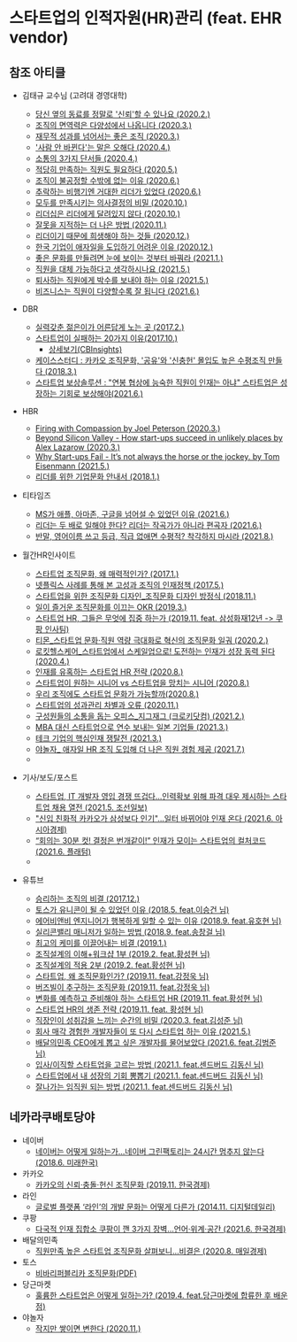 # 스타트업의 인적자원(HR)관리 (feat. EHR vendor)

## 참조 아티클
- 김태규 교수님 (고려대 경영대학)
  - [당신 옆의 동료를 정말로 '신뢰'할 수 있나요 (2020.2.)](https://now.rememberapp.co.kr/2020/02/16/6703/)
  - [조직의 면역력은 다양성에서 나옵니다 (2020.3.)](https://now.rememberapp.co.kr/2020/03/15/7186/)
  - [재무적 성과를 넘어서는 좋은 조직 (2020.3.)](https://now.rememberapp.co.kr/2020/03/29/7393/)
  - ['사람 안 바뀐다'는 말은 오해다 (2020.4.)](https://now.rememberapp.co.kr/2020/04/12/7578/)
  - [소통의 3가지 단서들 (2020.4.)](https://now.rememberapp.co.kr/2020/04/25/7825/)
  - [적당히 만족하는 직원도 필요하다 (2020.5.)](https://now.rememberapp.co.kr/2020/05/31/8374/)
  - [조직이 불공정할 수밖에 없는 이유 (2020.6.)](https://now.rememberapp.co.kr/2020/06/14/8614/)
  - [추락하는 비행기엔 거대한 리더가 있었다 (2020.6.)](https://now.rememberapp.co.kr/2020/06/28/8848/)
  - [모두를 만족시키는 의사결정의 비밀 (2020.10.)](https://now.rememberapp.co.kr/2020/10/11/10319/)
  - [리더십은 리더에게 달려있지 않다 (2020.10.)](https://now.rememberapp.co.kr/2020/10/25/10503/)
  - [잘못을 지적하는 더 나은 방법 (2020.11.)](https://now.rememberapp.co.kr/2020/11/08/10663/)
  - [리더이기 때문에 희생해야 하는 것들 (2020.12.)](https://now.rememberapp.co.kr/2020/12/06/11016/)
  - [한국 기업이 애자일을 도입하기 어려운 이유 (2020.12.)](https://now.rememberapp.co.kr/2020/12/20/11260/)
  - [좋은 문화를 만들려면 눈에 보이는 것부터 바꿔라 (2021.1.)](https://now.rememberapp.co.kr/2021/01/24/11627/)
  - [직원을 대체 가능하다고 생각하시나요 (2021.5.)](https://now.rememberapp.co.kr/2021/05/09/12681/)
  - [퇴사하는 직원에게 박수를 보내야 하는 이유 (2021.5.)](https://now.rememberapp.co.kr/2021/05/30/12948/)
  - [비즈니스는 직원이 다양할수록 잘 됩니다 (2021.6.)](https://now.rememberapp.co.kr/2021/06/27/13411/)

- DBR
  - [실력갖춘 젊은이가 어른답게 노는 곳 (2017.2.)](https://dbr.donga.com/article/view/1201/article_no/7985/ac/search)
  - [스타트업이 실패하는 20가지 이유(2017.10.)](https://dbr.donga.com/graphic/view/gdbr_no/5909)
    - [상세보기(CBInsights)](https://www.cbinsights.com/research/startup-failure-reasons-top/)
  - [케이스스터디 : 카카오 조직문화, '공유'와 '신충헌' 몰입도 높은 수평조직 만들다 (2018.3.)](https://dbr.donga.com/article/view/1201/article_no/8549/ac/magazine)
  - [스타트업 보상솔루션 : "연봉 협상에 능숙한 직원이 인재는 아냐" 스타트업은 성장하는 기회로 보상해야(2021.6.)](https://dbr.donga.com/article/view/1201/article_no/10064/ac/search)


- HBR
  - [Firing with Compassion by Joel Peterson (2020.3.)](https://hbr.org/2020/03/firing-with-compassion)
  - [Beyond Silicon Valley - How start-ups succeed in unlikely places by Alex Lazarow (2020.3.)](https://hbr.org/2020/03/beyond-silicon-valley)
  - [Why Start-ups Fail - It’s not always the horse or the jockey. by Tom Eisenmann (2021.5.)](https://hbr.org/2021/05/why-start-ups-fail)
  - [리더를 위한 기업문화 안내서 (2018.1.)](https://www.hbrkorea.com/article/view/atype/ma/category_id/7_1/article_no/1091)
  
- 티타임즈
  - [MS가 애플, 아마존, 구글을 넘어설 수 있었던 이유 (2021.6.)](https://youtu.be/PKMGAr8DrVc)
  - [리더는 두 배로 일해야 한다? 리더는 작곡가가 아니라 편곡자 (2021.6.)](http://www.ttimes.co.kr/view.html?no=2021062515417788333&ref=kko)
  - [반말, 영어이름 쓰고 등급, 직급 없애면 수평적? 착각하지 마시라 (2021.8.)](https://youtu.be/DxPe88naIiQ)

- 월간HR인사이트
  - [스타트업 조직문화, 왜 매력적인가? (2017.1.)](https://www.hrinsight.co.kr/view/view.asp?in_cate=114&gopage=1&bi_pidx=26124)
  - [넷플릭스 사례를 통해 본 고성과 조직의 인재정책 (2017.5.)](https://www.hrinsight.co.kr/view/view.asp?in_cate=112&gopage=1&bi_pidx=26497)
  - [스타트업을 위한 조직문화 디자인_조직문화 디자인 방정식 (2018.11.)](https://www.hrinsight.co.kr/view/view.asp?in_cate=114&gopage=1&bi_pidx=28553)
  - [일이 즐거운 조직문화를 이끄는 OKR (2019.3.)](https://www.hrinsight.co.kr/view/view.asp?in_cate=114&gopage=1&bi_pidx=28924)
  - [스타트업 HR, 그들은 무엇에 집중 하는가 (2019.11. feat. 삼성화재12년 -> 쿠팡 인사팀)](https://www.hrinsight.co.kr/view/view.asp?in_cate=112&bi_pidx=29950)
  - [티몬_스타트업 문화·직원 역량 극대화로 혁신의 조직문화 일궈 (2020.2.)](https://www.hrinsight.co.kr/view/view.asp?in_cate=114&gopage=1&bi_pidx=30303)
  - [로킷헬스케어_스타트업에서 스케일업으로! 도전하는 인재가 성장 동력 된다 (2020.4.)](https://www.hrinsight.co.kr/view/view.asp?in_cate=110&gopage=1&bi_pidx=30574)
  - [인재를 유혹하는 스타트업 HR 전략 (2020.8.)](https://www.hrinsight.co.kr/view/view.asp?in_cate=109&gopage=1&bi_pidx=31081)
  - [스타트업이 원하는 시니어 vs 스타트업을 망치는 시니어 (2020.8.)](https://www.hrinsight.co.kr/view/view.asp?in_cate=109&gopage=1&bi_pidx=31078)
  - [우리 조직에도 스타트업 문화가 가능할까(2020.8.)](https://www.hrinsight.co.kr/view/view.asp?in_cate=109&gopage=1&bi_pidx=31079)
  - [스타트업의 성과관리 차별과 오류 (2020.11.)](https://www.hrinsight.co.kr/view/view.asp?in_cate=109&gopage=1&bi_pidx=31458)
  - [구성원들의 소통을 돕는 오피스_지그재그 (크로키닷컴) (2021.2.)](https://www.hrinsight.co.kr/view/view.asp?in_cate=114&gopage=1&bi_pidx=31853)
  - [MBA 대신 스타트업으로 연수 보내는 일본 기업들 (2021.3.)](https://www.hrinsight.co.kr/view/view.asp?in_cate=113&gopage=1&bi_pidx=31989)
  - [테크 기업의 핵심인재 쟁탈전 (2021.3.)](https://www.hrinsight.co.kr/view/view.asp?in_cate=109&gopage=1&bi_pidx=31998)
  - [야놀자_ 애자일 HR 조직 도입해 더 나은 직원 경험 제공 (2021.7.)](https://www.hrinsight.co.kr/view/view.asp?in_cate=109&gopage=1&bi_pidx=32545)
  - 

- 기사/보도/포스트
  - [스타트업, IT 개발자 영입 경쟁 뜨겁다...인력확보 위해 파격 대우 제시하는 스타트업 채용 열전 (2021.5. 조선일보)](http://digitalchosun.dizzo.com/site/data/html_dir/2021/05/03/2021050380202.html)
  - ["신입 친화적 카카오가 삼성보다 인기"…일터 바뀌어야 인재 온다 (2021.6. 아시아경제)](https://m.post.naver.com/viewer/postView.naver?volumeNo=31771374&memberNo=11466887)
  - [“회의는 30분 컷! 결정은 번개같이!” 인재가 모이는 스타트업의 컬처코드 (2021.6. 플래텀)](https://platum.kr/archives/164836)
  - 

- 유튜브
  - [승리하는 조직의 비결 (2017.12.)](https://youtu.be/iWbQ2FpLYpQ)
  - [토스가 유니콘이 될 수 있었던 이유 (2018.5. feat.이승건 님)](https://youtu.be/82W9lBFT0-c)
  - [에어비앤비 엔지니어가 행복하게 일할 수 있는 이유 (2018.9. feat.유호현 님)](https://youtu.be/iaNl6zKTBfg)
  - [실리콘밸리 매니저가 일하는 방법 (2018.9. feat.송창걸 님)](https://youtu.be/IpCvOgiD1Qk)
  - [최고의 케미를 이끌어내는 비결 (2019.1.)](https://youtu.be/WOZ4f1fPO8k)
  - [조직설계의 이해+워크샵 1부 (2019.2. feat.황성현 님)](https://youtu.be/G-qmVTyftAQ)
  - [조직설계의 적용 2부 (2019.2. feat.황성현 님)](https://youtu.be/F-HVtjowkZE)
  - [스타트업, 왜 조직문화인가? (2019.11. feat.강정욱 님)](https://youtu.be/JA2ojOPqaYo)
  - [버즈빌이 추구하는 조직문화 (2019.11. feat.강정욱 님)](https://youtu.be/vtYVztzBW_I)
  - [변화를 예측하고 준비해야 하는 스타트업 HR (2019.11. feat.황성현 님)](https://youtu.be/1QzgtQ7RC78)
  - [스타트업 HR의 생존 전략 (2019.11. feat. 황성현 님)](https://youtu.be/0W6e58ariUw)
  - [직장인이 성취감을 느끼는 순간의 비밀 (2020.3. feat.김성준 님)](https://youtu.be/69_97VXsYfQ)
  - [회사 매각 경험한 개발자들이 또 다시 스타트업 하는 이유 (2021.5.)](https://youtu.be/iofxe_NmOQ8)
  - [배달의민족 CEO에게 뽑고 싶은 개발자를 물어보았다 (2021.6. feat.김범준 님)](https://youtu.be/3H4umWD5bwI)
  - [입사/이직할 스타트업을 고르는 방법 (2021.1. feat.센드버드 김동신 님)](https://youtu.be/euxI9vljXw8)
  - [스타트업에서 내 성장의 기회 뽕뽑기 (2021.1. feat.센드버드 김동신 님)](https://youtu.be/169qOPlRdP0)
  - [잘나가는 임직원 되는 방법 (2021.1. feat.센드버드 김동신 님)](https://youtu.be/iW6GPR2XFG0)
 
## 네카라쿠배토당야
  - 네이버
    - [네이버는 어떻게 일하는가...네이버 그린팩토리는 24시간 멈추지 않는다 (2018.6. 미래한국)](http://www.futurekorea.co.kr/news/articleView.html?idxno=108029)
  - 카카오
    - [카카오의 신뢰·충돌·헌신 조직문화 (2019.11. 한국경제)](https://plus.hankyung.com/apps/newsinside.view?aid=201910297970A&category=AA006&sns=y)
  - 라인
    - [글로벌 플랫폼 ‘라인’의 개발 문화는 어떻게 다른가 (2014.11. 디지털데일리)](http://www.ddaily.co.kr/m/m_article/?no=125023)
  - 쿠팡
    - [다국적 인재 집합소 쿠팡이 깬 3가지 장벽…언어·위계·공간 (2021.6. 한국경제)](https://www.hankyung.com/economy/article/2021060246591)
  - 배달의민족
    - [직원만족 높은 스타트업 조직문화 살펴보니…비결은 (2020.8. 매일경제)](https://www.mk.co.kr/news/it/view/2020/08/814695/)
  - 토스
    - [비바리퍼블리카 조직문화(PDF)](https://www.gempri.org/wp-content/uploads/2019/11/%EB%B9%84%EB%B0%94%EB%A6%AC%ED%8D%BC%EB%B8%94%EB%A6%AC%EC%B9%B4%ED%86%A0%EC%8A%A4-%EC%A1%B0%EC%A7%81%EB%AC%B8%ED%99%94.pdf)
  - 당근마켓
    - [훌륭한 스타트업은 어떻게 일하는가? (2019.4. feat.당근마켓에 합류한 후 배운 점)](https://brunch.co.kr/@daangnnoah/2)
  - 야놀자
    - [작지만 쌓이면 변한다 (2020.11.)](https://hr.wanted.co.kr/insights/%EC%9E%91%EC%A7%80%EB%A7%8C-%EC%8C%93%EC%9D%B4%EB%A9%B4-%EB%B3%80%ED%95%9C%EB%8B%A4-feat-%EC%95%BC%EB%86%80%EC%9E%90-%EC%A1%B0%EC%A7%81%EB%AC%B8%ED%99%94/)


  

